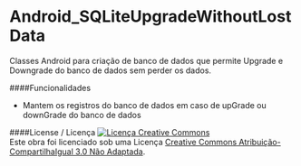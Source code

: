 Android_SQLiteUpgradeWithoutLostData
====================================

Classes Android para criação de banco de dados que permite Upgrade e Downgrade do banco de dados sem perder os dados.

####Funcionalidades
* Mantem os registros do banco de dados em caso de upGrade ou downGrade do banco de dados


####License / Licença
<a rel="license" href="http://creativecommons.org/licenses/by-sa/3.0/deed.pt_BR"><img alt="Licença Creative Commons" style="border-width:0" src="http://i.creativecommons.org/l/by-sa/3.0/88x31.png" /></a><br />Este obra foi licenciado sob uma Licença <a rel="license" href="http://creativecommons.org/licenses/by-sa/3.0/deed.pt_BR">Creative Commons Atribuição-CompartilhaIgual 3.0 Não Adaptada</a>.
